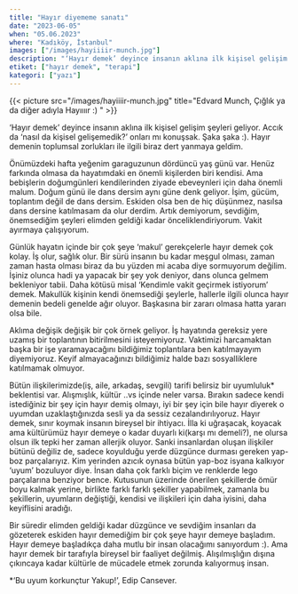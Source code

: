 ```yaml
---
title: "Hayır diyememe sanatı"
date: "2023-06-05"
when: "05.06.2023"
where: "Kadıköy, İstanbul"
images: ["/images/hayiiiir-munch.jpg"]
description: "‘Hayır demek’ deyince insanın aklına ilk kişisel gelişim şeyleri geliyor. Accık da  ‘nasıl da kişisel gelişemedik?’ onları mı konuşsak. Şaka şaka :). Hayır demenin toplumsal zorlukları ile ilgili biraz dert yanmaya geldim. "
etiket: ["hayır demek", "terapi"]
kategori: ["yazı"]
---
```


{{< picture src="/images/hayiiiir-munch.jpg" title="Edvard Munch, Çığlık ya da diğer adıyla Hayıııır :) " >}}

‘Hayır demek’ deyince insanın aklına ilk kişisel gelişim şeyleri geliyor. Accık da  ‘nasıl da kişisel gelişemedik?’ onları mı konuşsak. Şaka şaka :). Hayır demenin toplumsal zorlukları ile ilgili biraz dert yanmaya geldim. 

<!--more-->

Önümüzdeki hafta yeğenim garaguzunun dördüncü yaş günü var. Henüz farkında olmasa da hayatımdaki en önemli kişilerden biri kendisi.  Ama bebişlerin doğumgünleri kendilerinden ziyade ebeveynleri için daha önemli malum. Doğum günü ile dans dersim aynı güne denk geliyor. İşim, gücüm, toplantım değil de dans dersim. Eskiden olsa ben de hiç düşünmez, nasılsa dans dersine katılmasam da olur derdim. Artık demiyorum, sevdiğim, önemsediğim şeyleri elimden geldiği kadar önceliklendiriyorum. Vakit ayırmaya çalışıyorum. 

Günlük hayatın içinde bir çok şeye ‘makul’ gerekçelerle hayır demek çok kolay. İş olur, sağlık olur.  Bir sürü insanın bu kadar meşgul olması, zaman zaman hasta olması biraz da bu yüzden mi acaba diye sormuyorum değilim. İşiniz olunca hadi ya yapacak bir şey yok deniyor, dans olunca gelmem bekleniyor tabii. Daha kötüsü misal ‘Kendimle vakit geçirmek istiyorum’ demek.  Makullük kişinin kendi önemsediği şeylerle, hallerle ilgili olunca hayır demenin bedeli genelde ağır oluyor. Başkasına bir zararı olmasa hatta yararı olsa bile.  

Aklıma değişik değişik bir çok örnek geliyor. İş hayatında gereksiz yere uzamış bir toplantının bitirilmesini isteyemiyoruz. Vaktimizi harcamaktan başka bir işe yaramayacağını bildiğimiz toplantılara ben katılmayayım diyemiyoruz. Keyif almayacağınızı bildiğimiz halde bazı sosyalliklere katılmamak olmuyor. 

Bütün ilişkilerimizde(iş, aile, arkadaş, sevgili) tarifi belirsiz bir uyumluluk* beklentisi var.  Alışmışlık, kültür ..vs içinde neler varsa. Bırakın sadece kendi istediğiniz bir şey için hayır demiş olmayı, iyi bir şey için bile hayır diyerek o uyumdan uzaklaştığınızda sesli ya da sessiz cezalandırılıyoruz. Hayır demek, sınır koymak insanın bireysel bir ihtiyacı. İlla ki uğraşacak, koyacak ama kültürümüz hayır demeye o kadar duyarlı ki(karşı mı demeli?), ne olursa olsun ilk tepki her zaman allerjik oluyor. Sanki insanlardan oluşan ilişkiler bütünü değiliz de, sadece koyulduğu yerde düzgünce durması gereken yap-boz parçalarıyız. Kim yerinden azıcık oynasa bütün yap-boz isyana kalkıyor ‘uyum’ bozuluyor diye. İnsan daha çok farklı biçim ve renklerde lego parçalarına benziyor bence. Kutusunun üzerinde önerilen şekillerde ömür boyu kalmak yerine, birlikte farklı farklı  şekiller yapabilmek, zamanla bu şekillerin, uyumların değiştiği, kendisi ve ilişkileri için daha iyisini, daha keyiflisini aradığı. 

Bir süredir elimden geldiği kadar düzgünce ve sevdiğim insanları da gözeterek eskiden hayır demediğim bir çok şeye hayır demeye başladım. Hayır demeye başladıkça daha mutlu bir insan olacağımı sanıyordum :). Ama hayır demek bir tarafıyla bireysel bir faaliyet değilmiş. Alışılmışlığın dışına çıkıncaya kadar kültürle de mücadele etmek zorunda kalıyormuş insan. 

\*‘Bu uyum korkunçtur Yakup!’, Edip Cansever. 